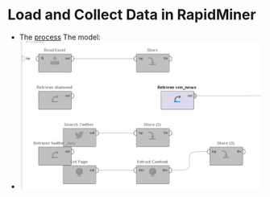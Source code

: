 # Load and Collect Data in RapidMiner
* The [process](https://github.com/xbwei/machine_learning_in_rapidminer/blob/master/load_and_collect_data/load_and_collect_data.xml)
The model:
* <img src="load_and_collect_data.JPG" width="700">
